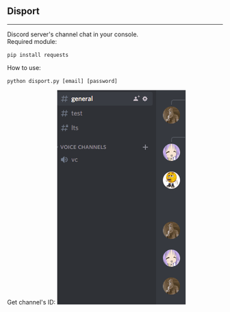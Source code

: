 ## Disport
___
Discord server's channel chat in your console.
<br>
Required module:
```
pip install requests
```
How to use:
```
python disport.py [email] [password]
```
Get channel's ID:
![ExampleGif](github/Animation.gif)
